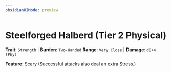 ```yaml
---
obsidianUIMode: preview
---
```

# Steelforged Halberd (Tier 2 Physical)

**Trait**: `Strength` | **Burden**: `Two-Handed`
**Range**: `Very Close` | **Damage**: `d8+4 (Phy)`

**Feature**: Scary (Successful attacks also deal an extra Stress.)
